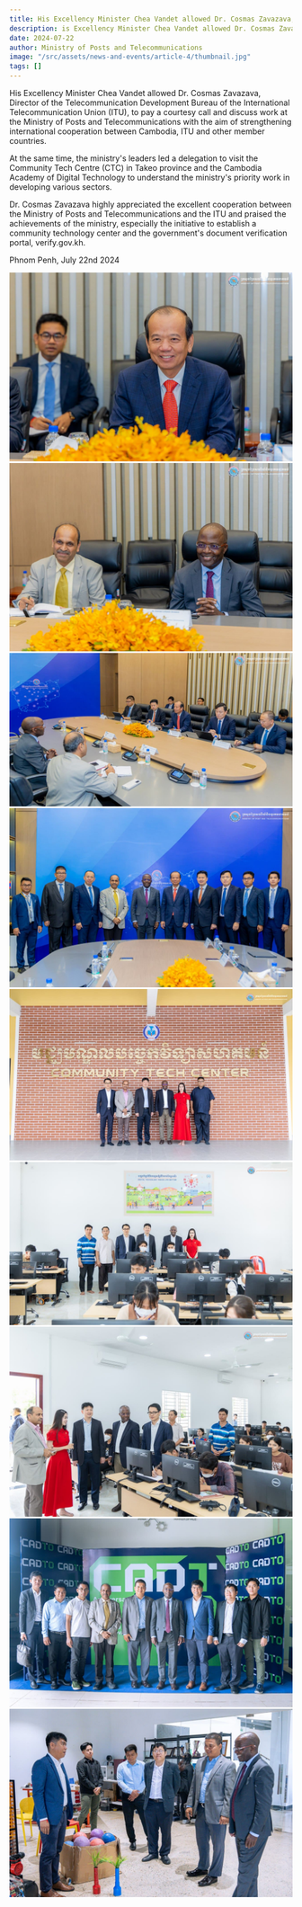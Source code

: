 ```yaml
---
title: His Excellency Minister Chea Vandet allowed Dr. Cosmas Zavazava, Director of the Telecommunication Development Bureau of the International Telecommunication Union (ITU)
description: is Excellency Minister Chea Vandet allowed Dr. Cosmas Zavazava, Director of the Telecommunication Development Bureau of the International Telecommunication Union (ITU), to pay a courtesy call and discuss work at the Ministry of Posts and Telecommunications with the aim of strengthening international cooperation between Cambodia, ITU and other member countries.
date: 2024-07-22
author: Ministry of Posts and Telecommunications
image: "/src/assets/news-and-events/article-4/thumbnail.jpg"
tags: []
---
```


His Excellency Minister Chea Vandet allowed Dr. Cosmas Zavazava, Director of the Telecommunication Development Bureau of the International Telecommunication Union (ITU), to pay a courtesy call and discuss work at the Ministry of Posts and Telecommunications with the aim of strengthening international cooperation between Cambodia, ITU and other member countries.

At the same time, the ministry's leaders led a delegation to visit the Community Tech Centre (CTC) in Takeo province and the Cambodia Academy of Digital Technology to understand the ministry's priority work in developing various sectors.

Dr. Cosmas Zavazava highly appreciated the excellent cooperation between the Ministry of Posts and Telecommunications and the ITU and praised the achievements of the ministry, especially the initiative to establish a community technology center and the government's document verification portal, verify.gov.kh.

Phnom Penh, July 22nd 2024

![photo 1](src/assets/news-and-events/article-4/photo-1.jpg)
![photo 2](src/assets/news-and-events/article-4/photo-2.jpg)
![photo 3](src/assets/news-and-events/article-4/photo-3.jpg)
![photo 4](src/assets/news-and-events/article-4/photo-4.jpg)
![photo 5](src/assets/news-and-events/article-4/photo-5.jpg)
![photo 6](src/assets/news-and-events/article-4/photo-6.jpg)
![photo 7](src/assets/news-and-events/article-4/photo-7.jpg)
![photo 8](src/assets/news-and-events/article-4/photo-8.jpg)
![photo 9](src/assets/news-and-events/article-4/photo-9.jpg)
